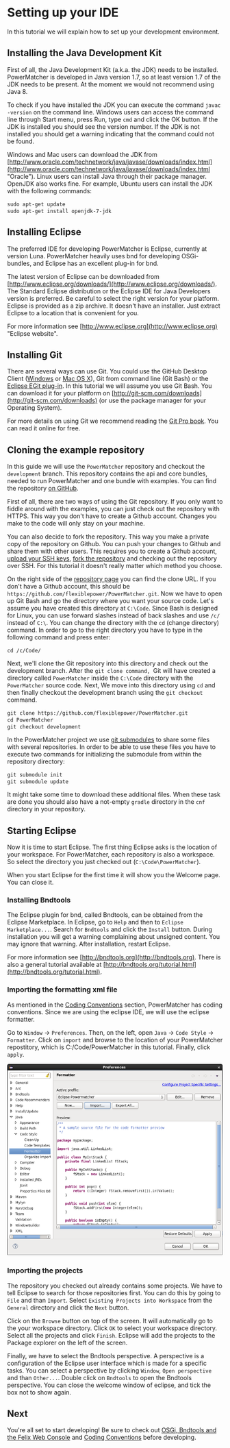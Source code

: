 # Setting up your IDE

In this tutorial we will explain how to set up your development environment.

## Installing the Java Development Kit
First of all, the Java Development Kit (a.k.a. the JDK) needs to be installed. PowerMatcher is developed in Java  version 1.7, so at least version 1.7 of the JDK needs to be present. At the moment we would not recommend using Java 8.

To check if you have installed the JDK you can execute the command `javac -version` on the command line. Windows users can access the command line through Start menu, press Run, type `cmd` and click the OK button. If the JDK is installed you should see the version number. If the JDK is not installed you should get a warning indicating that the command could not be found.

Windows and Mac users can download the JDK from [http://www.oracle.com/technetwork/java/javase/downloads/index.html](http://www.oracle.com/technetwork/java/javase/downloads/index.html "Oracle"). Linux users can install Java through their package manager. OpenJDK also works fine. For example, Ubuntu users can install the JDK with the following commands:

```
sudo apt-get update
sudo apt-get install openjdk-7-jdk
```

## Installing Eclipse
The preferred IDE for developing PowerMatcher is Eclipse, currently at version Luna. PowerMatcher heavily uses bnd for developing OSGi-bundles, and Eclipse has an excellent plug-in for bnd.

The latest version of Eclipse can be downloaded from [http://www.eclipse.org/downloads/](http://www.eclipse.org/downloads/). The Standard Eclipse distribution or the Eclipse IDE for Java Developers version is preferred. Be careful to select the right version for your platform. Eclipse is provided as a zip archive. It doesn't have an installer. Just extract Eclipse to a location that is convenient for you.

For more information see [http://www.eclipse.org](http://www.eclipse.org) "Eclipse website".

## Installing Git
There are several ways can use Git. You could use the GitHub Desktop Client ([Windows](https://windows.github.com) or [Mac OS X](https://mac.github.com)), Git from command line (Git Bash) or the [Eclipse EGit plug-in](http://www.eclipse.org/egit/). In this tutorial we will assume you use Git Bash. You can download it for your platform on [http://git-scm.com/downloads](http://git-scm.com/downloads) (or use the package manager for your Operating System).

For more details on using Git we recommend reading the [Git Pro book](http://git-scm.com/book). You can read it online for free.

## Cloning the example repository
In this guide we will use the `PowerMatcher` repository and checkout the `development` branch. This repository contains the api and core bundles, needed to run PowerMatcher and one bundle with examples. You can find the repository [on GitHub](https://github.com/flexiblepower/PowerMatcher).

First of all, there are two ways of using the Git repository. If you only want to fiddle around with the examples, you can just check out the repository with HTTPS. This way you don't have to create a Github account. Changes you make to the code will only stay on your machine.

You can also decide to fork the repository. This way you make a private copy of the repository on Github. You can push your changes to Github and share them with other users. This requires you to create a Github account, [upload your SSH keys](https://help.github.com/articles/generating-ssh-keys/), [fork the repository](https://help.github.com/articles/fork-a-repo/) and checking out the repository over SSH. For this tutorial it doesn't really matter which method you choose.

On the right side of the [repository page](https://github.com/flexiblepower/PowerMatcher) you can find the clone URL. If you don't have a Github account, this should be `https://github.com/flexiblepower/PowerMatcher.git`. Now we have to open up Git Bash and go the directory where you want your source code. Let's assume you have created this directory at `C:\Code`. Since Bash is designed for Linux, you can use forward slashes instead of back slashes and use `/c/` instead of `C:\`. You can change the directory with the `cd` (change directory) command. In order to go to the right directory you have to type in the following command and press enter:

```
cd /c/Code/
```

Next, we'll clone the Git repository into this directory and check out the development branch. After the `git clone command, `Git will have created a directory called `PowerMatcher` inside the `C:\Code` directory with the `PowerMatcher` source code. Next, We move into this directory using `cd` and then finally checkout the development branch using the `git checkout` command.

```
git clone https://github.com/flexiblepower/PowerMatcher.git
cd PowerMatcher
git checkout development
```

In the PowerMatcher project we use [git submodules](http://git-scm.com/docs/git-submodule) to share some files with several repositories. In order to be able to use these files you have to execute two commands for initializing the submodule from within the repository directory:

```
git submodule init
git submodule update
```

It might take some time to download these additional files. When these task are done you should also have a not-empty `gradle` directory in the `cnf` directory in your repository.

## Starting Eclipse
Now it is time to start Eclipse. The first thing Eclipse asks is the location of your workspace. For PowerMatcher, each repository is also a workspace. So select the directory you just checked out (`C:\Code\PowerMatcher`).

When you start Eclipse for the first time it will show you the Welcome page. You can close it.

### Installing Bndtools
The Eclipse plugin for bnd, called Bndtools, can be obtained from the Eclipse Marketplace. In Eclipse, go to `Help` and then to `Eclipse Marketplace...`. Search for `Bndtools` and click the `Install` button. During installation you will get a warning complaining about unsigned content. You may ignore that warning. After installation, restart Eclipse.

For more information see [http://bndtools.org](http://bndtools.org). There is also a general tutorial available at [http://bndtools.org/tutorial.html](http://bndtools.org/tutorial.html).

### Importing the formatting xml file

As mentioned in the [Coding Conventions](../CodingConventions) section, PowerMatcher has coding conventions. Since we are using the eclipse IDE, we will use the eclipse formatter. 

Go to `Window` -> `Preferences`. Then, on the left, open `Java` -> `Code Style` -> `Formatter`. Click on `import` and browse to the location of your PowerMatcher repostitory, which is C:/Code/PowerMatcher in this tutorial. Finally, click `apply`.

![import_xml](import_xml.png)

### Importing the projects
The repository you checked out already contains some projects. We have to tell Eclipse to search for those repositories first. You can do this by going to `File` and than `Import`. Select `Existing Projects into Workspace` from the `General` directory and click the `Next` button.

Click on the `Browse` button on top of the screen. It will automatically go to the your workspace directory. Click `OK` to select your workspace directory. Select all the projects and click `Finish`. Eclipse will add the projects to the Package explorer on the left of the screen.

Finally, we have to select the Bndtools perspective. A perspective is a configuration of the Eclipse user interface which is made for a specific tasks. You can select a perspective by clicking `Window`, `Open perspective` and than `Other...`. Double click on `Bndtools` to open the Bndtools perspective. You can close the welcome window of eclipse, and tick the box not to show again.

## Next
You're all set to start developing! Be sure to check out [OSGi, Bndtools and the Felix Web Console](OSGi) and [Coding Conventions](CodingConventions.md) before developing.